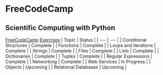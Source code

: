 # FreeCodeCamp

## Scientific Computing with Python
[FreeCodeCamp](https://www.freecodecamp.org/learn/scientific-computing-with-python)
[Exercises](https://www.py4e.com/lessons)
| Topic | Status |
| --- | --- |
| Conditional Structures | Complete |
| Functions | Complete |
| Loops and iterations | Complete |
| Strings | Complete |
| Files | Complete |
| Lists | Complete |
| Dictionaries | Complete |
| Tuples | Complete |
| Regular Expressions | Complete |
| Networking | Complete |
| Web Services | In Progress |
| Objects | Upcoming |
| Relational Databases | Upcoming |
